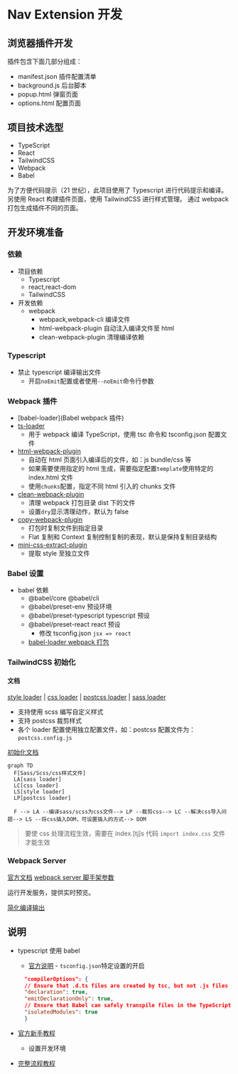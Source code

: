# Nav Extension 开发

## 浏览器插件开发

插件包含下面几部分组成：

- manifest.json 插件配置清单
- background.js 后台脚本
- popup.html 弹窗页面
- options.html 配置页面

## 项目技术选型

- TypeScript
- React
- TailwindCSS
- Webpack
- Babel

为了方便代码提示（21 世纪），此项目使用了 Typescript 进行代码提示和编译。
另使用 React 构建插件页面，使用 TailwindCSS 进行样式管理。
通过 webpack 打包生成插件不同的页面。

## 开发环境准备

### 依赖

- 项目依赖
  - Typescript
  - react,react-dom
  - TailwindCSS
- 开发依赖
  - webpack
    - webpack,webpack-cli 编译文件
    - html-webpack-plugin 自动注入编译文件至 html
    - clean-webpack-plugin 清理编译依赖

### Typescript

- 禁止 typescript 编译输出文件
  - 开启`noEmit`配置或者使用`--noEmit`命令行参数

### Webpack 插件

- [babel-loader](Babel webpack 插件)
- [ts-loader](https://webpack.js.org/guides/typescript/)
  - 用于 webpack 编译 TypeScript，使用 tsc 命令和 tsconfig.json 配置文件
- [html-webpack-plugin](https://github.com/jantimon/html-webpack-plugin#options)
  - 自动在 html 页面引入编译后的文件，如：js bundle/css 等
  - 如果需要使用指定的 html 生成，需要指定配置`template`使用特定的 index.html 文件
  - 使用`chunks`配置，指定不同 html 引入的 chunks 文件
- [clean-webpack-plugin](https://github.com/johnagan/clean-webpack-plugin)
  - 清理 webpack 打包目录 dist 下的文件
  - 设置`dry`显示清理动作，默认为 false
- [copy-webpack-plugin](https://webpack.js.org/plugins/copy-webpack-plugin/#getting-started)
  - 打包时复制文件到指定目录
  - Flat 复制和 Context 复制控制复制的表现，默认是保持复制目录结构
- [mini-css-extract-plugin](https://github.com/webpack-contrib/mini-css-extract-plugin)
  - 提取 style 至独立文件

### Babel 设置

- babel 依赖
  - @babel/core @babel/cli
  - @babel/preset-env 预设环境
  - @babel/preset-typescript typescript 预设
  - @babel/preset-react react 预设
    - 修改 tsconfig.json `jsx => react`
  - [babel-loader webpack 打包](https://webpack.docschina.org/loaders/babel-loader/)

### TailwindCSS 初始化

#### 文档

[style loader](https://webpack.docschina.org/loaders/style-loader/)
| [css loader](https://webpack.docschina.org/loaders/css-loader/)
| [postcss loader](https://webpack.docschina.org/loaders/postcss-loader/)
| [sass loader](https://webpack.docschina.org/loaders/sass-loader/)

- 支持使用 scss 编写自定义样式
- 支持 postcss 裁剪样式
- 各个 loader 配置使用独立配置文件，如：postcss 配置文件为：`postcss.config.js`

[初始化文档](https://tailwindcss.com/docs/installation/using-postcss)

```mermaid
graph TD
  F[Sass/Scss/css样式文件]
  LA[sass loader]
  LC[css loader]
  LS[style loader]
  LP[postcss loader]

  F --> LA --编译sass/scss为css文件--> LP --裁剪css--> LC --解决css导入问题--> LS --将css插入DOM，可设置插入的方式--> DOM
```

> 要使 css 处理流程生效，需要在 index.[tj]s 代码 `import index.css` 文件才能生效

### Webpack Server

[官方文档](https://webpack.js.org/configuration/dev-server/#serveindex)
[webpack server 脚手架参数](https://github.com/webpack/webpack-cli/blob/master/SERVE-OPTIONS-v4.md)

运行开发服务，提供实时预览。

[简化编译输出](https://webpack.js.org/configuration/stats/#stats)

## 说明

- typescript 使用 babel

  - [官方说明](https://www.typescriptlang.org/docs/handbook/babel-with-typescript.html) - `tsconfig.json`特定设置的开启

  ```json
    "compilerOptions": {
    // Ensure that .d.ts files are created by tsc, but not .js files
    "declaration": true,
    "emitDeclarationOnly": true,
    // Ensure that Babel can safely transpile files in the TypeScript project
    "isolatedModules": true
    }
  ```

- [官方新手教程](https://github.com/Microsoft/TypeScript-Babel-Starter)

  - 设置开发环境

- [完整流程教程](https://iwenson.com/react-with-tailwindcss-from-scratch/)
